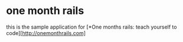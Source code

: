 # one month rails

this is the sample application for 
[*One months rails: teach yourself to code][http://onemonthrails.com]
